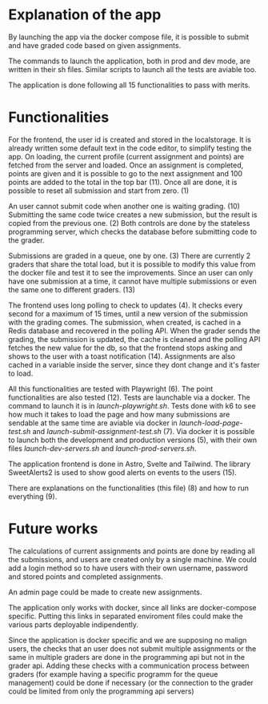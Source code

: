 # Explanation of the app

By launching the app via the docker compose file, it is possible to submit and have graded code based on given assignments.

The commands to launch the application, both in prod and dev mode, are written in their sh files. Similar scripts to launch all the tests are aviable too.

The application is done following all 15 functionalities to pass with merits.

# Functionalities

For the frontend, the user id is created and stored in the localstorage. It is already written some default text in the code editor, to simplify testing the app. On loading, the current profile (current assignment and points) are fetched from the server and loaded. Once an assignment is completed, points are given and it is possible to go to the next assignment and 100 points are added to the total in the top bar (11). Once all are done, it is possible to reset all submission and start from zero. (1)

An user cannot submit code when another one is waiting grading. (10) Submitting the same code twice creates a new submission, but the result is copied from the previous one. (2) Both controls are done by the stateless programming server, which checks the database before submitting code to the grader.

Submissions are graded in a queue, one by one. (3) There are currently 2 graders that share the total load, but it is possible to modify this value from the docker file and test it to see the improvements. Since an user can only have one submission at a time, it cannot have multiple submissions or even the same one to different graders. (13)

The frontend uses long polling to check to updates (4). It checks every second for a maximum of 15 times, until a new version of the submission with the grading comes. The submission, when created, is cached in a Redis database and recovered in the polling API. When the grader sends the grading, the submission is updated, the cache is cleaned and the polling API fetches the new value for the db, so that the frontend stops asking and shows to the user with a toast notification (14). Assignments are also cached in a variable inside the server, since they dont change and it's faster to load.

All this functionalities are tested with Playwright (6). The point functionalities are also tested (12). Tests are launchable via a docker. The command to launch it is in _launch-playwright.sh_. Tests done with k6 to see how much it takes to load the page and how many submissions are sendable at the same time are aviable via docker in _launch-load-page-test.sh_ and _launch-submit-assignment-test.sh_ (7). Via docker it is possible to launch both the development and production versions (5), with their own files _launch-dev-servers.sh_ and _launch-prod-servers.sh_.

The application frontend is done in Astro, Svelte and Tailwind. The library SweetAlerts2 is used to show good alerts on events to the users (15).

There are explanations on the functionalities (this file) (8) and how to run everything (9).

# Future works

The calculations of current assignments and points are done by reading all the submissions, and users are created only by a single machine. We could add a login method so to have users with their own username, password and stored points and completed assignments.

An admin page could be made to create new assignments.

The application only works with docker, since all links are docker-compose specific. Putting this links in separated enviroment files could make the various parts deployable indipendently.

Since the application is docker specific and we are supposing no malign users, the checks that an user does not submit multiple assignments or the same in multiple graders are done in the programming api but not in the grader api. Adding these checks with a communication process between graders (for example having a specific programm for the queue management) could be done if necessary (or the connection to the grader could be limited from only the programming api servers)
